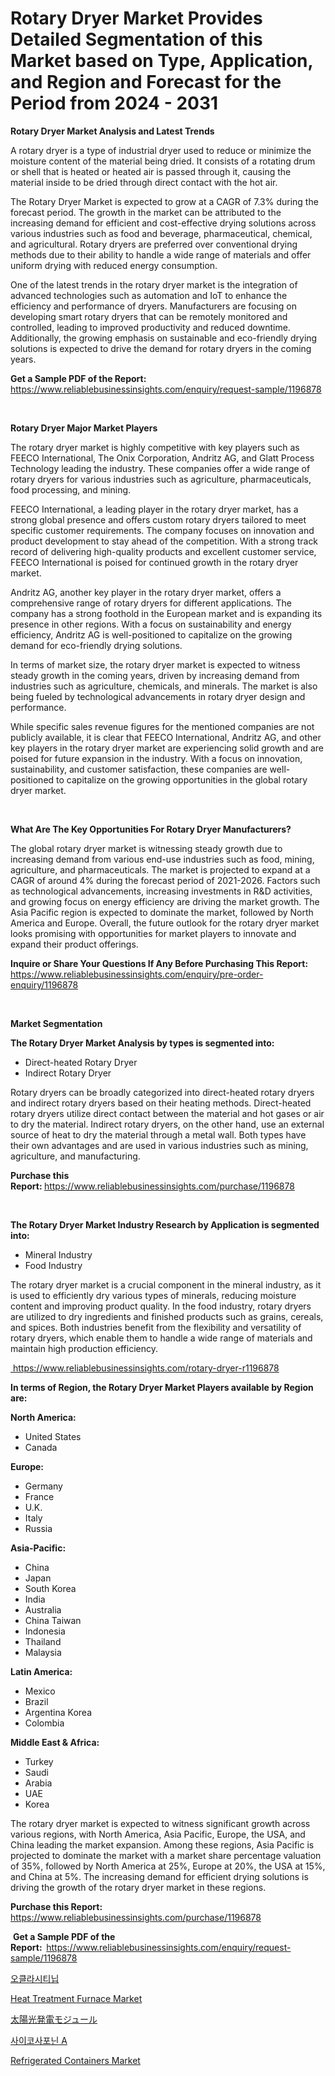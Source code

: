<p><h1>Rotary Dryer Market Provides Detailed Segmentation of this Market based on Type, Application, and Region and Forecast for the Period from 2024 - 2031</h1></p><p><strong>Rotary Dryer Market Analysis and Latest Trends</strong></p>
<p><p>A rotary dryer is a type of industrial dryer used to reduce or minimize the moisture content of the material being dried. It consists of a rotating drum or shell that is heated or heated air is passed through it, causing the material inside to be dried through direct contact with the hot air.</p><p>The Rotary Dryer Market is expected to grow at a CAGR of 7.3% during the forecast period. The growth in the market can be attributed to the increasing demand for efficient and cost-effective drying solutions across various industries such as food and beverage, pharmaceutical, chemical, and agricultural. Rotary dryers are preferred over conventional drying methods due to their ability to handle a wide range of materials and offer uniform drying with reduced energy consumption.</p><p>One of the latest trends in the rotary dryer market is the integration of advanced technologies such as automation and IoT to enhance the efficiency and performance of dryers. Manufacturers are focusing on developing smart rotary dryers that can be remotely monitored and controlled, leading to improved productivity and reduced downtime. Additionally, the growing emphasis on sustainable and eco-friendly drying solutions is expected to drive the demand for rotary dryers in the coming years.</p></p>
<p><strong>Get a Sample PDF of the Report:&nbsp;</strong> <a href="https://www.reliablebusinessinsights.com/enquiry/request-sample/1196878">https://www.reliablebusinessinsights.com/enquiry/request-sample/1196878</a></p>
<p>&nbsp;</p>
<p><strong>Rotary Dryer Major Market Players</strong></p>
<p><p>The rotary dryer market is highly competitive with key players such as FEECO International, The Onix Corporation, Andritz AG, and Glatt Process Technology leading the industry. These companies offer a wide range of rotary dryers for various industries such as agriculture, pharmaceuticals, food processing, and mining.</p><p>FEECO International, a leading player in the rotary dryer market, has a strong global presence and offers custom rotary dryers tailored to meet specific customer requirements. The company focuses on innovation and product development to stay ahead of the competition. With a strong track record of delivering high-quality products and excellent customer service, FEECO International is poised for continued growth in the rotary dryer market.</p><p>Andritz AG, another key player in the rotary dryer market, offers a comprehensive range of rotary dryers for different applications. The company has a strong foothold in the European market and is expanding its presence in other regions. With a focus on sustainability and energy efficiency, Andritz AG is well-positioned to capitalize on the growing demand for eco-friendly drying solutions.</p><p>In terms of market size, the rotary dryer market is expected to witness steady growth in the coming years, driven by increasing demand from industries such as agriculture, chemicals, and minerals. The market is also being fueled by technological advancements in rotary dryer design and performance.</p><p>While specific sales revenue figures for the mentioned companies are not publicly available, it is clear that FEECO International, Andritz AG, and other key players in the rotary dryer market are experiencing solid growth and are poised for future expansion in the industry. With a focus on innovation, sustainability, and customer satisfaction, these companies are well-positioned to capitalize on the growing opportunities in the global rotary dryer market.</p></p>
<p>&nbsp;</p>
<p><strong>What Are The Key Opportunities For Rotary Dryer Manufacturers?</strong></p>
<p><p>The global rotary dryer market is witnessing steady growth due to increasing demand from various end-use industries such as food, mining, agriculture, and pharmaceuticals. The market is projected to expand at a CAGR of around 4% during the forecast period of 2021-2026. Factors such as technological advancements, increasing investments in R&D activities, and growing focus on energy efficiency are driving the market growth. The Asia Pacific region is expected to dominate the market, followed by North America and Europe. Overall, the future outlook for the rotary dryer market looks promising with opportunities for market players to innovate and expand their product offerings.</p></p>
<p><strong>Inquire or Share Your Questions If Any Before Purchasing This Report:</strong> <a href="https://www.reliablebusinessinsights.com/enquiry/pre-order-enquiry/1196878">https://www.reliablebusinessinsights.com/enquiry/pre-order-enquiry/1196878</a></p>
<p>&nbsp;</p>
<p><strong>Market Segmentation</strong></p>
<p><strong>The Rotary Dryer Market Analysis by types is segmented into:</strong></p>
<p><ul><li>Direct-heated Rotary Dryer</li><li>Indirect Rotary Dryer</li></ul></p>
<p><p>Rotary dryers can be broadly categorized into direct-heated rotary dryers and indirect rotary dryers based on their heating methods. Direct-heated rotary dryers utilize direct contact between the material and hot gases or air to dry the material. Indirect rotary dryers, on the other hand, use an external source of heat to dry the material through a metal wall. Both types have their own advantages and are used in various industries such as mining, agriculture, and manufacturing.</p></p>
<p><strong>Purchase this Report:&nbsp;</strong><a href="https://www.reliablebusinessinsights.com/purchase/1196878">https://www.reliablebusinessinsights.com/purchase/1196878</a></p>
<p>&nbsp;</p>
<p><strong>The Rotary Dryer Market Industry Research by Application is segmented into:</strong></p>
<p><ul><li>Mineral Industry</li><li>Food Industry</li></ul></p>
<p><p>The rotary dryer market is a crucial component in the mineral industry, as it is used to efficiently dry various types of minerals, reducing moisture content and improving product quality. In the food industry, rotary dryers are utilized to dry ingredients and finished products such as grains, cereals, and spices. Both industries benefit from the flexibility and versatility of rotary dryers, which enable them to handle a wide range of materials and maintain high production efficiency.</p></p>
<p><a href="https://www.reliablebusinessinsights.com/rotary-dryer-r1196878">&nbsp;https://www.reliablebusinessinsights.com/rotary-dryer-r1196878</a></p>
<p><strong>In terms of Region, the Rotary Dryer Market Players available by Region are:</strong></p>
<p>
    <p> <strong> North America: </strong>
        <ul>
            <li>United States</li>
            <li>Canada</li>
        </ul>
        </p> 
    <p> <strong> Europe: </strong>
        <ul>
            <li>Germany</li>
            <li>France</li>
            <li>U.K.</li>
            <li>Italy</li>
            <li>Russia</li>
        </ul>
        </p> 
    <p> <strong> Asia-Pacific: </strong>
        <ul>
            <li>China</li>
            <li>Japan</li>
            <li>South Korea</li>
            <li>India</li>
            <li>Australia</li>
            <li>China Taiwan</li>
            <li>Indonesia</li>
            <li>Thailand</li>
            <li>Malaysia</li>
        </ul>
        </p> 
    <p> <strong> Latin America: </strong>
        <ul>
            <li>Mexico</li>
            <li>Brazil</li>
            <li>Argentina Korea</li>
            <li>Colombia</li>
        </ul>
        </p> 
    <p> <strong> Middle East & Africa: </strong>
        <ul>
            <li>Turkey</li>
            <li>Saudi</li>
            <li>Arabia</li>
            <li>UAE</li>
            <li>Korea</li>
        </ul>
    </p>
    </p>
<p><p>The rotary dryer market is expected to witness significant growth across various regions, with North America, Asia Pacific, Europe, the USA, and China leading the market expansion. Among these regions, Asia Pacific is projected to dominate the market with a market share percentage valuation of 35%, followed by North America at 25%, Europe at 20%, the USA at 15%, and China at 5%. The increasing demand for efficient drying solutions is driving the growth of the rotary dryer market in these regions.</p></p>
<p><strong>Purchase this Report: </strong><a href="https://www.reliablebusinessinsights.com/purchase/1196878">https://www.reliablebusinessinsights.com/purchase/1196878</a></p>
<p>&nbsp;<strong>Get a Sample PDF of the Report:&nbsp;&nbsp;</strong><a href="https://www.reliablebusinessinsights.com/enquiry/request-sample/1196878">https://www.reliablebusinessinsights.com/enquiry/request-sample/1196878</a></p>
<p><strong></strong></p>
<p><p><a href="https://github.com/mpodehpw07370073/Market-Research-Report-List-2/blob/main/7942038167556.md">오클라시티닙</a></p><p><a href="https://github.com/HenrietteMills1/Market-Research-Report-List-1/blob/main/heat-treatment-furnace-market.md">Heat Treatment Furnace Market</a></p><p><a href="https://medium.com/@kegley4963152024/%E3%82%B0%E3%83%AD%E3%83%BC%E3%83%90%E3%83%AB%E5%A4%AA%E9%99%BD%E5%85%89%E3%83%91%E3%83%8D%E3%83%AB%E3%83%A2%E3%82%B8%E3%83%A5%E3%83%BC%E3%83%AB%E5%B8%82%E5%A0%B4%E8%A6%8F%E6%A8%A1%E3%81%AF-%E6%A5%AD%E7%95%8C%E3%81%AE%E4%BA%88%E6%B8%AC%E3%81%AB%E3%82%88%E3%82%8B%E3%81%A8-2024%E5%B9%B4%E3%81%8B%E3%82%892031%E5%B9%B4%E3%81%BE%E3%81%A7%E5%B9%B4%E5%B9%B3%E5%9D%87%E6%88%90%E9%95%B7%E7%8E%8714-%E3%81%AE%E6%88%90%E9%95%B7%E3%81%8C%E6%9C%9F%E5%BE%85%E3%81%95%E3%82%8C%E3%81%A6%E3%81%84%E3%81%BE%E3%81%99-fca2f589ede4">太陽光発電モジュール</a></p><p><a href="https://github.com/nicholasellison0076890/Market-Research-Report-List-1/blob/main/5636077167555.md">사이코사포닌 A</a></p><p><a href="https://github.com/marthawweekle/Market-Research-Report-List-1/blob/main/refrigerated-containers-market.md">Refrigerated Containers Market</a></p></p>